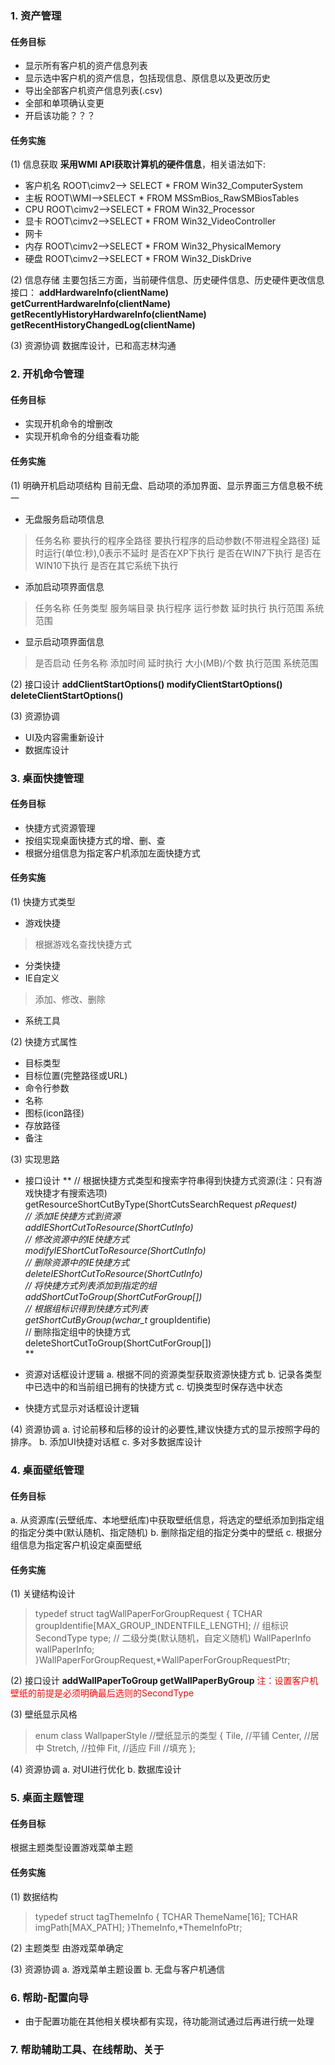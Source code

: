 ### 1. 资产管理
#### 任务目标
* 显示所有客户机的资产信息列表
* 显示选中客户机的资产信息，包括现信息、原信息以及更改历史
* 导出全部客户机资产信息列表(.csv)
* 全部和单项确认变更
* 开启该功能？？？

#### 任务实施
(1) 信息获取
**采用WMI API获取计算机的硬件信息**，相关语法如下:
* 客户机名
	ROOT\\cimv2--> SELECT * FROM Win32_ComputerSystem
* 主板
	ROOT\\WMI-->SELECT * FROM MSSmBios_RawSMBiosTables
* CPU
	ROOT\\cimv2-->SELECT * FROM Win32_Processor
* 显卡
	ROOT\\cimv2-->SELECT * FROM Win32_VideoController
* 网卡
* 内存
	ROOT\\cimv2-->SELECT * FROM Win32_PhysicalMemory
* 硬盘
	ROOT\\cimv2-->SELECT * FROM Win32_DiskDrive

(2) 信息存储
	主要包括三方面，当前硬件信息、历史硬件信息、历史硬件更改信息
	接口：
	**addHardwareInfo(clientName)
	getCurrentHardwareInfo(clientName)
	getRecentlyHistoryHardwareInfo(clientName)
	getRecentHistoryChangedLog(clientName)**

(3) 资源协调
	数据库设计，已和高志林沟通

### 2. 开机命令管理
#### 任务目标
* 实现开机命令的增删改
* 实现开机命令的分组查看功能

#### 任务实施
(1) 明确开机启动项结构
	目前无盘、启动项的添加界面、显示界面三方信息极不统一

* 无盘服务启动项信息
> 任务名称
要执行的程序全路径
要执行程序的启动参数(不带进程全路径)
延时运行(单位:秒),0表示不延时
是否在XP下执行
是否在WIN7下执行
是否在WIN10下执行
是否在其它系统下执行

* 添加启动项界面信息
> 任务名称
任务类型
服务端目录
执行程序
运行参数
延时执行
执行范围
系统范围

* 显示启动项界面信息
> 是否启动
任务名称
添加时间
延时执行
大小(MB)/个数
执行范围
系统范围

(2) 接口设计
**addClientStartOptions()
modifyClientStartOptions()
deleteClientStartOptions()**

(3) 资源协调
* UI及内容需重新设计
* 数据库设计

### 3. 桌面快捷管理
#### 任务目标
* 快捷方式资源管理
* 按组实现桌面快捷方式的增、删、查
* 根据分组信息为指定客户机添加左面快捷方式

#### 任务实施
(1) 快捷方式类型
* 游戏快捷
> 根据游戏名查找快捷方式
* 分类快捷
* IE自定义
> 添加、修改、删除
* 系统工具

(2) 快捷方式属性
* 目标类型
* 目标位置(完整路径或URL)
* 命令行参数
* 名称
* 图标(icon路径)
* 存放路径
* 备注

(3) 实现思路
* 接口设计
**
// 根据快捷方式类型和搜索字符串得到快捷方式资源(注：只有游戏快捷才有搜索选项)<br />
getResourceShortCutByType(ShortCutsSearchRequest *pRequest)<br />
// 添加IE快捷方式到资源<br />
addIEShortCutToResource(ShortCutInfo)<br />
// 修改资源中的IE快捷方式<br />
modifyIEShortCutToResource(ShortCutInfo)<br />
// 删除资源中的IE快捷方式<br />
deleteIEShortCutToResource(ShortCutInfo)<br />
// 将快捷方式列表添加到指定的组<br />
addShortCutToGroup(ShortCutForGroup[])<br />
// 根据组标识得到快捷方式列表<br />
getShortCutByGroup(wchar_t* groupIdentifie)<br />
// 删除指定组中的快捷方式<br />
deleteShortCutToGroup(ShortCutForGroup[])<br />
** 
</hr>

* 资源对话框设计逻辑
a. 根据不同的资源类型获取资源快捷方式
b. 记录各类型中已选中的和当前组已拥有的快捷方式
c. 切换类型时保存选中状态
</hr>

* 快捷方式显示对话框设计逻辑

(4) 资源协调
a. 讨论前移和后移的设计的必要性,建议快捷方式的显示按照字母的排序。
b. 添加UI快捷对话框
c. 多对多数据库设计

### 4. 桌面壁纸管理
#### 任务目标
a. 从资源库(云壁纸库、本地壁纸库)中获取壁纸信息，将选定的壁纸添加到指定组的指定分类中(默认随机、指定随机)
b. 删除指定组的指定分类中的壁纸
c. 根据分组信息为指定客户机设定桌面壁纸

#### 任务实施
(1) 关键结构设计
> 	typedef struct tagWallPaperForGroupRequest
	{
		TCHAR groupIdentifie[MAX_GROUP_INDENTFILE_LENGTH]; // 组标识
		SecondType type;  // 二级分类(默认随机，自定义随机)
		WallPaperInfo wallPaperInfo;
	}WallPaperForGroupRequest,*WallPaperForGroupRequestPtr;

(2) 接口设计
**addWallPaperToGroup
getWallPaperByGroup**
<font color='red'>注：设置客户机壁纸的前提是必须明确最后选则的SecondType</font>
</hr>

(3) 壁纸显示风格
> enum class WallpaperStyle //壁纸显示的类型
	{
		Tile,    //平铺
		Center,  //居中
		Stretch, //拉伸
		Fit,     //适应
		Fill     //填充
	};

(4) 资源协调
a. 对UI进行优化
b. 数据库设计

### 5. 桌面主题管理
#### 任务目标
根据主题类型设置游戏菜单主题

#### 任务实施
(1) 数据结构
> typedef struct tagThemeInfo
	{
		TCHAR ThemeName[16];
		TCHAR imgPath[MAX_PATH];
	}ThemeInfo,*ThemeInfoPtr;

(2) 主题类型
	由游戏菜单确定

(3) 资源协调
a. 游戏菜单主题设置
b. 无盘与客户机通信

### 6. 帮助-配置向导
* 由于配置功能在其他相关模块都有实现，待功能测试通过后再进行统一处理
### 7. 帮助辅助工具、在线帮助、关于
